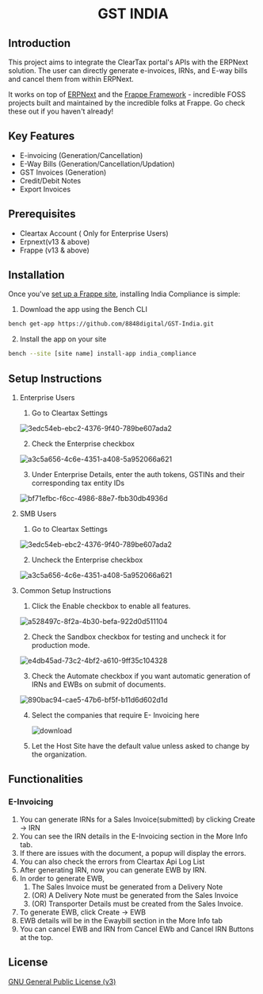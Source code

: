 <div align="center">

<!-- TODO: add link to website once it is ready -->
<h1>GST INDIA</h1>

</div>



## Introduction

This project aims to integrate the ClearTax portal's APIs with the ERPNext solution. The user can directly generate e-invoices, IRNs, and E-way bills and cancel them from within ERPNext.

It works on top of [ERPNext](https://github.com/frappe/erpnext) and the [Frappe Framework](https://github.com/frappe/frappe) - incredible FOSS projects built and maintained by the incredible folks at Frappe. Go check these out if you haven't already!

## Key Features

- E-invoicing (Generation/Cancellation)
- E-Way Bills (Generation/Cancellation/Updation)
- GST Invoices (Generation)
- Credit/Debit Notes
- Export Invoices


## Prerequisites

- Cleartax Account ( Only for Enterprise Users)
- Erpnext(v13 & above)
- Frappe (v13 & above)

## Installation

Once you've [set up a Frappe site](https://frappeframework.com/docs/v14/user/en/installation/), installing India Compliance is simple:


1. Download the app using the Bench CLI

  ```bash
  bench get-app https://github.com/8848digital/GST-India.git
  ```

2. Install the app on your site

  ```bash
  bench --site [site name] install-app india_compliance
  ```

## Setup Instructions

1. Enterprise Users
    1. Go to Cleartax Settings
    
      ![3edc54eb-ebc2-4376-9f40-789be607ada2](https://user-images.githubusercontent.com/48561545/206153841-efcdbda0-33f1-4607-9e6c-bf4fcb44b35d.png)
      
    2. Check the Enterprise checkbox
    
      ![a3c5a656-4c6e-4351-a408-5a952066a621](https://user-images.githubusercontent.com/48561545/206154012-583a8108-a845-46ff-8c24-cd9cd9aa3ce9.png)
      
    3. Under Enterprise Details, enter the auth tokens, GSTINs and their corresponding tax entity IDs
    
      ![bf71efbc-f6cc-4986-88e7-fbb30db4936d](https://user-images.githubusercontent.com/48561545/206154488-77bdcd35-e214-4987-9aab-630fb4a7e4b0.png)
      
2. SMB Users

     1. Go to Cleartax Settings
    
      ![3edc54eb-ebc2-4376-9f40-789be607ada2](https://user-images.githubusercontent.com/48561545/206153841-efcdbda0-33f1-4607-9e6c-bf4fcb44b35d.png)
      
    2. Uncheck the Enterprise checkbox
    
      ![a3c5a656-4c6e-4351-a408-5a952066a621](https://user-images.githubusercontent.com/48561545/206154012-583a8108-a845-46ff-8c24-cd9cd9aa3ce9.png)
    
3. Common Setup Instructions
      
    1. Click the Enable checkbox to enable all features.
    
      ![a528497c-8f2a-4b30-befa-922d0d511104](https://user-images.githubusercontent.com/48561545/206154731-e82b4746-744b-4d0f-ad6d-88f30aa5c126.png)
      
    2. Check the Sandbox checkbox for testing and uncheck it for production mode.
    
      ![e4db45ad-73c2-4bf2-a610-9ff35c104328](https://user-images.githubusercontent.com/48561545/206154931-dc22a05e-3958-497c-9e20-793f926b5641.png)
      
    3. Check the Automate checkbox if you want automatic generation of IRNs and EWBs on submit of documents.
    
      ![890bac94-cae5-47b6-bf5f-b11d6d602d1d](https://user-images.githubusercontent.com/48561545/206155163-323c2387-cd2b-4f6a-aedf-92318ee81886.png)
      
    4. Select the companies that require E- Invoicing here
    
       ![download](https://user-images.githubusercontent.com/48561545/206155995-9673c24a-9c64-4612-887c-4bdcacfc4b49.png)
       
    5. Let the Host Site have the default value unless asked to change by the organization.

        
## Functionalities

### E-Invoicing

   1. You can generate IRNs for a Sales Invoice(submitted) by clicking Create -> IRN
   2. You can see the IRN details in the E-Invoicing section in the More Info tab.
   3. If there are issues with the document, a popup will display the errors.
   4. You can also check the errors from Cleartax Api Log List
   5. After generating IRN, now you can generate EWB by IRN.
   6. In order to generate EWB, 
      1. The Sales Invoice must be generated from a Delivery Note
      2.  (OR) A Delivery Note must be generated from the Sales Invoice
      3.  (OR) Transporter Details must be created from the Sales Invoice.
   7. To generate EWB, click Create -> EWB 
   8. EWB details will be in the Ewaybill section in the More Info tab
   9. You can cancel EWB and IRN from Cancel EWb and Cancel IRN Buttons at the top.
    






## License

[GNU General Public License (v3)](https://github.com/resilient-tech/india-compliance/blob/develop/license.txt)
